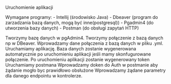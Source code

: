 Uruchomienie aplikacji

Wymagane programy: - Intellij (środowisko Java) - Dbeaver (program do zarzadzania bazą danych, mogą być inne(postgresql)) - Pgadmin4 (do utworzenia bazy danych) - Postman (do obsługi zapytań HTTP)

Tworzymy bazę danych w pgAdmin4.
Tworzymy połączenie z bazą danych np w DBeaver.
Wprowadzamy dane połączenia z bazą danych w pliku .yml.
Uruchamiamy aplikację.
Baza danych zostanie wygenerowana automatycznie po uruchomieniu aplikacji jeśli mamy skonfugurowane połączenie.
Po uruchomieniu aplikacji zostanie wygenerowany token
Uruchamiamy postmana
Wprowadzamy doken do Auth w postmanie aby żądanie mogło byc prawidłowo obsłużone
Wprowadzamy żądane parametry dla danego endpointu w kontrolerze.
